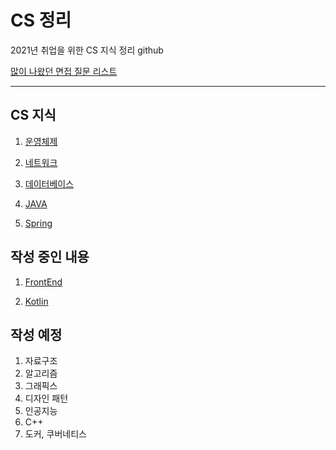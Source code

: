 # CS 정리

2021년 취업을 위한 CS 지식 정리 github

[많이 나왔던 면접 질문 리스트](https://github.com/SmiteFLame/CS-Study/blob/master/Question/README.md)

<hr>

## CS 지식

1. [운영체제](https://github.com/SmiteFLame/CS-Study/blob/master/OS/README.md)

2. [네트워크](https://github.com/SmiteFLame/CS-Study/blob/master/NT/README.md)

3. [데이터베이스](https://github.com/SmiteFLame/CS-Study/blob/master/DB/README.md)

4. [JAVA](https://github.com/SmiteFLame/CS-Study/blob/master/JAVA/README.md)

5. [Spring](https://github.com/SmiteFLame/CS-Study/blob/master/Spring/README.md)

## 작성 중인 내용

1. [FrontEnd](https://github.com/SmiteFLame/CS-Study/blob/master/FrontEnd/README.md)

2. [Kotlin](https://github.com/SmiteFLame/CS-Study/blob/master/Kotlin/README.md)

## 작성 예정

1. 자료구조
2. 알고리즘
3. 그래픽스
4. 디자인 패턴
5. 인공지능
6. C++
7. 도커, 쿠버네티스
